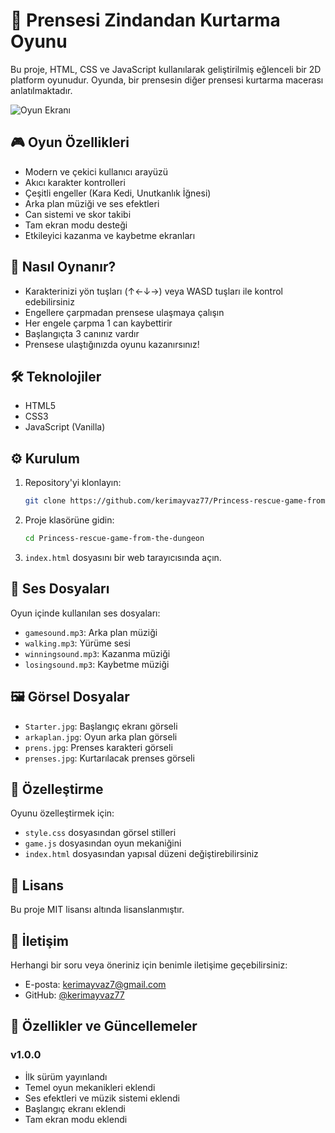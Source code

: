 # 🏰 Prensesi Zindandan Kurtarma Oyunu

Bu proje, HTML, CSS ve JavaScript kullanılarak geliştirilmiş eğlenceli bir 2D platform oyunudur. Oyunda, bir prensesin diğer prensesi kurtarma macerası anlatılmaktadır.

![Oyun Ekranı](Starter.jpg)

## 🎮 Oyun Özellikleri

- Modern ve çekici kullanıcı arayüzü
- Akıcı karakter kontrolleri
- Çeşitli engeller (Kara Kedi, Unutkanlık İğnesi)
- Arka plan müziği ve ses efektleri
- Can sistemi ve skor takibi
- Tam ekran modu desteği
- Etkileyici kazanma ve kaybetme ekranları

## 🎯 Nasıl Oynanır?

- Karakterinizi yön tuşları (↑←↓→) veya WASD tuşları ile kontrol edebilirsiniz
- Engellere çarpmadan prensese ulaşmaya çalışın
- Her engele çarpma 1 can kaybettirir
- Başlangıçta 3 canınız vardır
- Prensese ulaştığınızda oyunu kazanırsınız!

## 🛠️ Teknolojiler

- HTML5
- CSS3
- JavaScript (Vanilla)

## ⚙️ Kurulum

1. Repository'yi klonlayın:
   ```bash
   git clone https://github.com/kerimayvaz77/Princess-rescue-game-from-the-dungeon.git
   ```

2. Proje klasörüne gidin:
   ```bash
   cd Princess-rescue-game-from-the-dungeon
   ```

3. `index.html` dosyasını bir web tarayıcısında açın.

## 🎵 Ses Dosyaları

Oyun içinde kullanılan ses dosyaları:
- `gamesound.mp3`: Arka plan müziği
- `walking.mp3`: Yürüme sesi
- `winningsound.mp3`: Kazanma müziği
- `losingsound.mp3`: Kaybetme müziği

## 🖼️ Görsel Dosyalar

- `Starter.jpg`: Başlangıç ekranı görseli
- `arkaplan.jpg`: Oyun arka plan görseli
- `prens.jpg`: Prenses karakteri görseli
- `prenses.jpg`: Kurtarılacak prenses görseli

## 🎨 Özelleştirme

Oyunu özelleştirmek için:
- `style.css` dosyasından görsel stilleri
- `game.js` dosyasından oyun mekaniğini
- `index.html` dosyasından yapısal düzeni değiştirebilirsiniz

## 📝 Lisans

Bu proje MIT lisansı altında lisanslanmıştır.

## 📧 İletişim

Herhangi bir soru veya öneriniz için benimle iletişime geçebilirsiniz:

- E-posta: kerimayvaz7@gmail.com
- GitHub: [@kerimayvaz77](https://github.com/kerimayvaz77)

## 🌟 Özellikler ve Güncellemeler

### v1.0.0
- İlk sürüm yayınlandı
- Temel oyun mekanikleri eklendi
- Ses efektleri ve müzik sistemi eklendi
- Başlangıç ekranı eklendi
- Tam ekran modu eklendi 